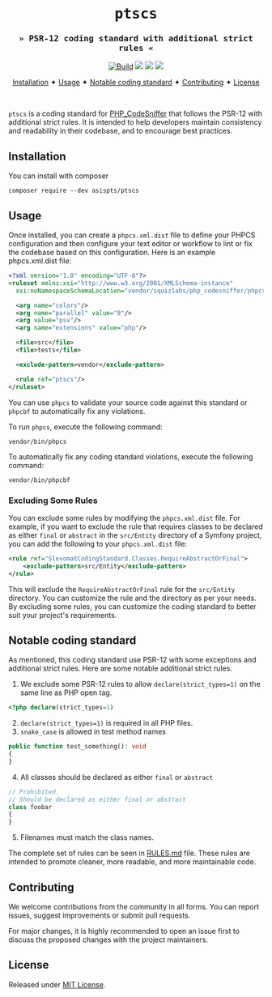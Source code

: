 <div align="center">
  <samp>
    <h1>ptscs</h1>
    <h3>&raquo; PSR-12 coding standard with additional strict rules  &laquo;</h3>
  </samp>

  [![Build](https://github.com/asispts/ptscs/actions/workflows/ci.yml/badge.svg)](https://github.com/asispts/ptscs/actions/workflows/ci.yml)
  [![](https://img.shields.io/github/license/asispts/ptscs)](./LICENSE)
  [![](https://img.shields.io/packagist/php-v/asispts/ptscs/dev-main)](https://github.com/asispts/ptscs)
  [![](https://img.shields.io/packagist/dt/asispts/ptscs)](https://packagist.org/packages/asispts/ptscs)


  [Installation](#installation) &#10022;
  [Usage](#usage) &#10022;
  [Notable coding standard](#notable-coding-standard) &#10022;
  [Contributing](#contributing) &#10022;
  [License](#license)

  &nbsp;
</div>



`ptscs` is a coding standard for [PHP_CodeSniffer](https://github.com/squizlabs/PHP_CodeSniffer) that follows the PSR-12 with additional strict rules. It is intended to help developers maintain consistency and readability in their codebase, and to encourage best practices.

## Installation
You can install with composer
```
composer require --dev asispts/ptscs
```

## Usage
Once installed, you can create a `phpcs.xml.dist` file to define your PHPCS configuration and then configure your text editor or workflow to lint or fix the codebase based on this configuration. Here is an example phpcs.xml.dist file:
```xml
<?xml version="1.0" encoding="UTF-8"?>
<ruleset xmlns:xsi="http://www.w3.org/2001/XMLSchema-instance"
  xsi:noNamespaceSchemaLocation="vendor/squizlabs/php_codesniffer/phpcs.xsd">

  <arg name="colors"/>
  <arg name="parallel" value="8"/>
  <arg value="psv"/>
  <arg name="extensions" value="php"/>

  <file>src</file>
  <file>tests</file>

  <exclude-pattern>vendor</exclude-pattern>

  <rule ref="ptscs"/>
</ruleset>
```
You can use `phpcs` to validate your source code against this standard or `phpcbf` to automatically fix any violations.

To run `phpcs`, execute the following command:
```
vendor/bin/phpcs
```
To automatically fix any coding standard violations, execute the following command:
```
vendor/bin/phpcbf
```

### Excluding Some Rules
You can exclude some rules by modifying the `phpcs.xml.dist` file. For example, if you want to exclude the rule that requires classes to be declared as either `final` or `abstract` in the `src/Entity` directory of a Symfony project, you can add the following to your `phpcs.xml.dist` file:
```xml
<rule ref="SlevomatCodingStandard.Classes.RequireAbstractOrFinal">
    <exclude-pattern>src/Entity</exclude-pattern>
</rule>
```

This will exclude the `RequireAbstractOrFinal` rule for the `src/Entity` directory. You can customize the rule and the directory as per your needs. By excluding some rules, you can customize the coding standard to better suit your project's requirements.

## Notable coding standard
As mentioned, this coding standard use PSR-12 with some exceptions and additional strict rules. Here are some notable additional strict rules.

1. We exclude some PSR-12 rules to allow `declare(strict_types=1)` on the same line as PHP open tag.
```php
<?php declare(strict_types=1)
```
2.  `declare(strict_types=1)` is required in all PHP files.
3. `snake_case` is allowed in test method names
```php
public function test_something(): void
{
}
```
4. All classes should be declared as either `final` or `abstract`
```php
// Prohibited.
// Should be declared as either final or abstract
class foobar
{
}
```
5. Filenames must match the class names.

The complete set of rules can be seen in [RULES.md](./RULES.md) file. These rules are intended to promote cleaner, more readable, and more maintainable code.


## Contributing
We welcome contributions from the community in all forms. You can report issues, suggest improvements or submit pull requests.

For major changes, it is highly recommended to open an issue first to discuss the proposed changes with the project maintainers.

## License
Released under [MIT License](./LICENSE).
